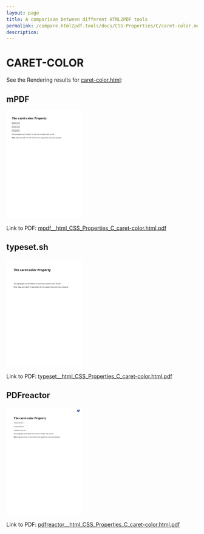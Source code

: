 ```yaml
---
layout: page
title: A comparison between different HTML2PDF tools
permalink: /compare.html2pdf.tools/docs/CSS-Properties/C/caret-color.md
description: 
---
```


# CARET-COLOR

See the Rendering results for [caret-color.html](/html/CSS%20Properties/C/caret-color.html):

## mPDF
![](mpdf__html_CSS_Properties_C_caret-color.html.png) 

Link to PDF: [mpdf__html_CSS_Properties_C_caret-color.html.pdf](mpdf__html_CSS_Properties_C_caret-color.html.pdf)

## typeset.sh
![](typeset__html_CSS_Properties_C_caret-color.html.png) 

Link to PDF: [typeset__html_CSS_Properties_C_caret-color.html.pdf](typeset__html_CSS_Properties_C_caret-color.html.pdf)

## PDFreactor
![](pdfreactor__html_CSS_Properties_C_caret-color.html.png) 

Link to PDF: [pdfreactor__html_CSS_Properties_C_caret-color.html.pdf](pdfreactor__html_CSS_Properties_C_caret-color.html.pdf)
